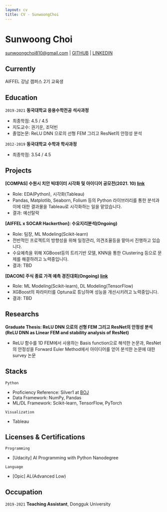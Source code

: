 ```yaml
---
layout: cv
title: CV - SunwoongChoi
---
```

# Sunwoong Choi

<div id="webaddress">
<a href="mailto:sunwoongchoi810@gmail.com">sunwoongchoi810@gmail.com</a>
| <a href="https://github.com/sunwoongc">GITHUB</a>
| <a href="https://www.linkedin.com/in/sunwoongchoi810/">LINKEDIN</a>  
</div>


## Currently

AIFFEL 강남 캠퍼스 2기 교육생

<!-- ### Recently interested in

- [The Role of Mathematical Reasoning in General Artificial Intelligence](https://mathai-iclr.github.io/)
- Reinforcement Learning, Self-Supervised Learning 

### Research interests

 -->


## Education

`2019-2021`
__동국대학교 응용수학전공 석사과정__ 
* 최종학점: 4.5 / 4.5
* 지도교수: 권기운, 조덕빈
* 졸업논문: ReLU DNN 으로의 선형 FEM 그리고 ResNet의 안정성 분석

`2012-2019`
__동국대학교 수학과 학사과정__ 
* 최종학점: 3.54 / 4.5


## Projects

__\[COMPAS\] 수원시 치안 빅데이터 시각화 및 아이디어 공모전(2021. 10) [link]()__
* Role: EDA(Python), 시각화(Tableau)
* Pandas, Matplotlib, Seaborn, Folium 등의 Python 라이브러리를 통한 분석과 이에 대한 결과물을 Tableau로 시각화하는 일을 맡았습니다.
* 결과: 예선탈락

__\[AIFFEL x SOCAR Hackerthon\]: 수요지리분석(Ongoing)__
* Role: 팀장, ML Modeling(Scikit-learn)
* 전반적인 프로젝트의 방향성을 위해 일정관리, 의견조율등을 맡아서 진행하고 있습니다.
* 수요예측을 위해 XGBoost등의 트리기반 모델, KNN을 통한 Clustering 등으로 문제를 해결하려고 노력중입니다.
* 결과: TBD

__\[DACON\] 주식 종료 가격 예측 경진대회(Ongoing) [link](https://dacon.io/competitions/official/235857/overview/description)__
* Role: ML Modeling(Scikit-learn), DL Modeling(TensorFlow)
* XGBoost의 파라미터를 Optuna로 튜닝하며 성능을 개선시키려고 노력중입니다. 
* 결과: TBD
 
## Researchs

__Graduate Thesis: ReLU DNN 으로의 선형 FEM 그리고 ResNet의 안정성 분석(ReLU DNN as Linear FEM and stability analysis of ResNet)__
* ReLU 함수를 1D FEM에서 사용하는 Basis function으로 해석한 논문과, ResNet의 안정성을 Forward Euler Method에서 아이디어를 얻어 분석한 논문에 대한 survey 논문

## Stacks

`Python`
- Proficiency Reference: Silver1 at [BOJ](https://solved.ac/profile/creagravity)
- Data Framework: NumPy, Pandas
- ML/DL Framework: Scikit-learn, TensorFlow, PyTorch

`Visualization`
- Tableau


## Licenses & Certifications

`Programming`
- \[Udacity\] AI Programming with Python Nanodegree

`Language`
- \[Opic\] AL(Advanced Low)

## Occupation

`2019-2021`
__Teaching Assistant__, Dongguk University


<!-- ### Footer

Last updated: Nov, 24, 2021 -->


